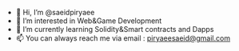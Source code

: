 - 👋 Hi, I’m @saeidpiryaee
- 👀 I’m interested in Web&Game Development
- 🌱 I’m currently learning Solidity&Smart contracts and Dapps
- 📫 You can always reach me via email : piryaeesaeid@gmail.com

<!---
saeidpiryaee/saeidpiryaee is a ✨ special ✨ repository because its `README.md` (this file) appears on your GitHub profile.
You can click the Preview link to take a look at your changes.
--->
